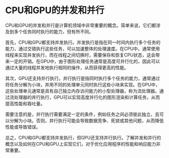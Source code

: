 # CPU和GPU的并发和并行

CPU和GPU的并发和并行是计算机领域中非常重要的概念。简单来说，它们都涉及到多个任务同时执行的能力，但有所不同。

首先，CPU和GPU都支持并发执行。并发执行是指在同一时间内执行多个任务的能力，通过交错执行这些任务，可以加速整体的处理速度。在CPU中，通常使用线程来实现并发执行，而在线程之间切换时，需要保存和恢复CPU状态，这会带来一定的开销。在GPU中，由于图形处理任务通常是高度可并行化的，因此可以通过大量的线程并发地执行相同的操作，从而获得更高的性能。

其次，GPU还支持并行执行。并行执行是指同时执行多个任务的能力，通常通过将任务分解为小块，并用不同的处理单元同时执行这些小块来实现。在GPU中，这些处理单元通常是具有自己独立内存访问能力的小型处理器，称为流处理器。通过流处理器的并行执行，GPU可以实现高度并行化的图形渲染和计算任务，从而提高性能和吞吐量。

需要注意的是，并行执行需要满足一定的条件，例如任务之间必须彼此独立，且可以分解为小块。否则，并行执行可能会导致数据竞争、死锁或其他问题，从而降低性能或导致错误。

总之，CPU和GPU都支持并发执行，但GPU还支持并行执行。了解并发和并行的概念以及如何在CPU和GPU上实现它们，对于优化应用程序的性能和响应能力非常重要。